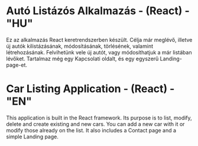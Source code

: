 # Autó Listázós Alkalmazás - (React) - "HU"

Ez az alkalmazás React keretrendszerben készült. Célja már meglévő, illetve új autók kilistázásának, módosításának, törlésének, valamint létrehozásának. Felvihetünk vele új autót, vagy módosíthatjuk a már listában lévőket. Tartalmaz még egy Kapcsolati oldalt, és egy egyszerű Landing-page-et.

# Car Listing Application - (React) - "EN"

This application is built in the React framework. Its purpose is to list, modify, delete and create existing and new cars. You can add a new car with it or modify those already on the list. It also includes a Contact page and a simple Landing page.